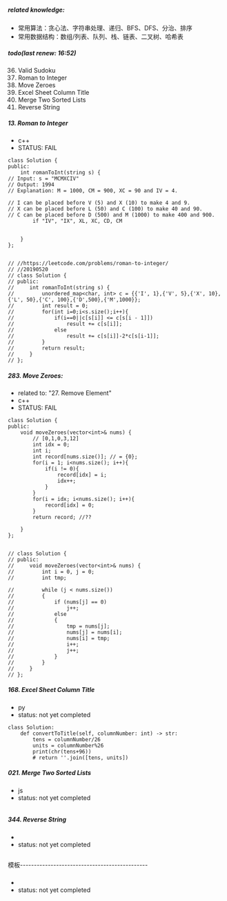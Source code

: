 ##### related knowledge:
- 常用算法：贪心法、字符串处理、递归、BFS、DFS、分治、排序
- 常用数据结构：数组/列表、队列、栈、链表、二叉树、哈希表
##### todo(last renew: 16:52)
36. Valid Sudoku
13. Roman to Integer
283. Move Zeroes
168. Excel Sheet Column Title
021. Merge Two Sorted Lists
344. Reverse String

##### 13. Roman to Integer
- c++
- STATUS: FAIL
```
class Solution {
public:
    int romanToInt(string s) {
// Input: s = "MCMXCIV"
// Output: 1994
// Explanation: M = 1000, CM = 900, XC = 90 and IV = 4.     
        
// I can be placed before V (5) and X (10) to make 4 and 9. 
// X can be placed before L (50) and C (100) to make 40 and 90. 
// C can be placed before D (500) and M (1000) to make 400 and 900.
        if "IV", "IX", XL, XC, CD, CM
        

    }
};


// //https://leetcode.com/problems/roman-to-integer/
// //20190520
// class Solution {
// public:
//     int romanToInt(string s) {
//         unordered_map<char, int> c = {{'I', 1},{'V', 5},{'X', 10},{'L', 50},{'C', 100},{'D',500},{'M',1000}};
//         int result = 0;
//         for(int i=0;i<s.size();i++){
//             if(i==0||c[s[i]] <= c[s[i - 1]]) 
//                 result += c[s[i]];
//             else
//                 result += c[s[i]]-2*c[s[i-1]];
//         }
//         return result;
//     }
// };
```
##### 283. Move Zeroes:
- related to: "27. Remove Element"
- c++
- STATUS: FAIL
```
class Solution {
public:
    void moveZeroes(vector<int>& nums) {
        // [0,1,0,3,12]
        int idx = 0;
        int i;
        int record[nums.size()]; // = {0};
        for(i = 1; i<nums.size(); i++){
            if(i != 0){
                record[idx] = i;
                idx++;
            }           
        }
        for(i = idx; i<nums.size(); i++){
            record[idx] = 0;
        }
        return record; //??

    }
};


// class Solution {
// public:
//     void moveZeroes(vector<int>& nums) {
//         int i = 0, j = 0;
//         int tmp;
        
//         while (j < nums.size())
//         {
//             if (nums[j] == 0)
//                 j++;
//             else
//             {
//                 tmp = nums[j];
//                 nums[j] = nums[i];
//                 nums[i] = tmp;
//                 i++;
//                 j++;                
//             }                 
//         }
//     }
// };
```
##### 168. Excel Sheet Column Title
- py
- status: not yet completed
```
class Solution:
    def convertToTitle(self, columnNumber: int) -> str:
        tens = columnNumber/26
        units = columnNumber%26
        print(chr(tens+96))
        # return ''.join([tens, units])

```
##### 021. Merge Two Sorted Lists
- js
- status: not yet completed
```
```

##### 344. Reverse String
- 
- status: not yet completed
```
``` 


模板----------------------------------------------
##### 
- 
- status: not yet completed
```
```
